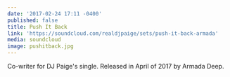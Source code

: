 ```yaml
---
date: '2017-02-24 17:11 -0400'
published: false
title: Push It Back
link: 'https://soundcloud.com/realdjpaige/sets/push-it-back-armada'
media: soundcloud
image: pushitback.jpg
---
```

Co-writer for DJ Paige's single. Released in April of 2017 by Armada Deep.

